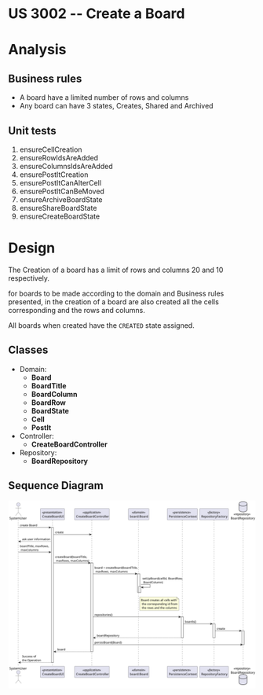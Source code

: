 US 3002 -- Create a Board
==============================

# Analysis

## Business rules

- A board have a limited number of rows and columns
- Any board can have 3 states, Creates, Shared and Archived

## Unit tests

1. ensureCellCreation
2. ensureRowIdsAreAdded
3. ensureColumnsIdsAreAdded
4. ensurePostItCreation
5. ensurePostItCanAlterCell
6. ensurePostItCanBeMoved
7. ensureArchiveBoardState
8. ensureShareBoardState
9. ensureCreateBoardState

# Design

The Creation of a board has a limit of rows and columns 20 and 10 respectively.

for boards to be made according to the domain and Business rules presented,  in the creation of a
board are also created all the cells corresponding and the rows and columns.

All boards when created have the `CREATED` state assigned.

## Classes

- Domain:
    + **Board**
    + **BoardTitle**
    + **BoardColumn**
    + **BoardRow**
    + **BoardState**
    + **Cell**
    + **PostIt**
- Controller:
    + **CreateBoardController**
- Repository:
    + **BoardRepository**

## Sequence Diagram

![diagram](createBoardSD.svg)

